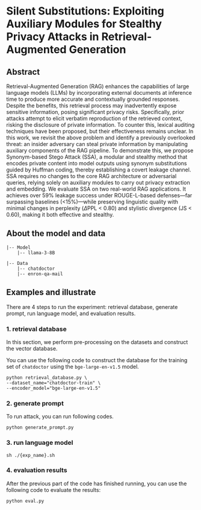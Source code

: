  # Silent Substitutions: Exploiting Auxiliary Modules for Stealthy Privacy Attacks in Retrieval-Augmented Generation


## Abstract

Retrieval-Augmented Generation (RAG) enhances the capabilities of large language models (LLMs) by incorporating external documents at inference time to produce more accurate and contextually grounded responses. Despite the benefits, this retrieval process may inadvertently expose sensitive information, posing significant privacy risks. Specifically, prior attacks attempt to elicit verbatim reproduction of the retrieved context, risking the disclosure of private information. To counter this, lexical auditing techniques have been proposed, but their effectiveness remains unclear. In this work, we revisit the above problem and identify a previously overlooked threat: an insider adversary can steal private information by manipulating auxiliary components of the RAG pipeline. To demonstrate this, we propose Synonym-based Stego Attack (SSA), a modular and stealthy method that encodes private content into model outputs using synonym substitutions guided by Huffman coding, thereby establishing a covert leakage channel. SSA requires no changes to the core RAG architecture or adversarial queries, relying solely on auxiliary modules to carry out privacy extraction and embedding. We evaluate SSA on two real-world RAG applications. It achieves over 59\% leakage success under ROUGE-L-based defenses—far surpassing baselines ($<$15\%)—while preserving linguistic quality with minimal changes in perplexity ($\Delta$PPL $<$ 0.80) and stylistic divergence (JS $<$ 0.60), making it both effective and stealthy.


## About the  model and data
```
|-- Model
    |-- llama-3-8B
```

```
|-- Data
    |-- chatdoctor
    |-- enron-qa-mail
```


## Examples and illustrate

There are 4 steps to run the experiment: retrieval database, generate prompt, run language model, and evaluation results. 

### 1. retrieval database

In this section, we perform pre-processing on the datasets and construct the vector database.

You can use the following code to construct the database for the training set of `chatdoctor` using the `bge-large-en-v1.5` model.

```
python retrieval_database.py \
--dataset_name="chatdoctor-train" \
--encoder_model="bge-large-en-v1.5"
```

### 2. generate prompt

To run attack, you can run following codes.

```
python generate_prompt.py
```

### 3. run language model

```
sh ./{exp_name}.sh
```

### 4. evaluation results

After the previous part of the code has finished running, you can use the following code to evaluate the results:

```
python eval.py 
```



